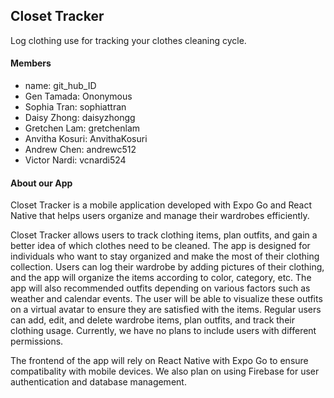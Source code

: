 ## Closet Tracker

Log clothing use for tracking your clothes cleaning cycle.

#### Members
- name: git_hub_ID
- Gen Tamada: Ononymous
- Sophia Tran: sophiattran
- Daisy Zhong: daisyzhongg
- Gretchen Lam: gretchenlam
- Anvitha Kosuri: AnvithaKosuri
- Andrew Chen: andrewc512
- Victor Nardi: vcnardi524

#### About our App
Closet Tracker is a mobile application developed with Expo Go and React Native that helps users organize and manage their wardrobes efficiently.

Closet Tracker allows users to track clothing items, plan outfits, and gain a better idea of which clothes need to be cleaned. The app is designed for individuals who want to stay organized and make the most of their clothing collection. Users can log their wardrobe by adding pictures of their clothing, and the app will organize the items according to color, category, etc. The app will also recommended outfits depending on various factors such as weather and calendar events. The user will be able to visualize these outfits on a virtual avatar to ensure they are satisfied with the items. Regular users can add, edit, and delete wardrobe items, plan outfits, and track their clothing usage. Currently, we have no plans to include users with different permissions.

The frontend of the app will rely on React Native with Expo Go to ensure compatibality with mobile devices. We also plan on using Firebase for user authentication and database management.